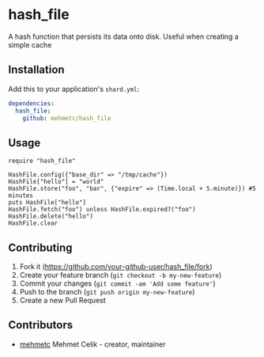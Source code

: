 # hash_file

A hash function that persists its data onto disk. Useful when creating a simple cache

## Installation

Add this to your application's `shard.yml`:

```yaml
dependencies:
  hash_file:
    github: mehmetc/hash_file
```

## Usage

```crystal
require "hash_file"

HashFile.config({"base_dir" => "/tmp/cache"})
HashFile["hello"] = "world"
HashFile.store("foo", "bar", {"expire" => (Time.local + 5.minute)}) #5 minutes
puts HashFile["hello"]
HashFile.fetch("foo") unless HashFile.expired?("foo")
HashFile.delete("hello")
HashFile.clear
```

## Contributing

1. Fork it (<https://github.com/your-github-user/hash_file/fork>)
2. Create your feature branch (`git checkout -b my-new-feature`)
3. Commit your changes (`git commit -am 'Add some feature'`)
4. Push to the branch (`git push origin my-new-feature`)
5. Create a new Pull Request

## Contributors

- [mehmetc](https://github.com/mehmetc) Mehmet Celik - creator, maintainer
